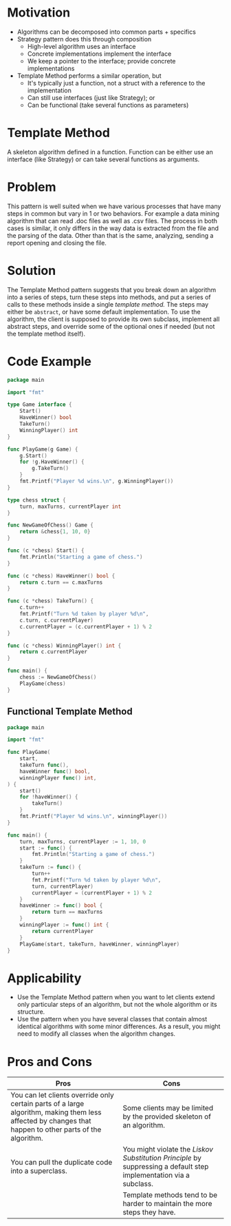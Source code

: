 # Motivation

-   Algorithms can be decomposed into common parts + specifics
-   Strategy pattern does this through composition
    -   High-level algorithm uses an interface
    -   Concrete implementations implement the interface
    -   We keep a pointer to the interface; provide concrete implementations
-   Template Method performs a similar operation, but
    -   It's typically just a function, not a struct with a reference to the implementation
    -   Can still use interfaces (just like Strategy); or
    -   Can be functional (take several functions as parameters)

# Template Method

A skeleton algorithm defined in a function. Function can be either use an interface (like Strategy) or can take several functions as arguments.

# Problem

This pattern is well suited when we have various processes that have many steps in common but vary in 1 or two behaviors. For example a data mining algorithm that can read .doc files as well as .csv files. The process in both cases is similar, it only differs in the way data is extracted from the file and the parsing of the data. Other than that is the same, analyzing, sending a report opening and closing the file.

# Solution

 The Template Method pattern suggests that you break down an algorithm into a series of steps, turn these steps into methods, and put a series of calls to these methods inside a single _template method._ The steps may either be `abstract`, or have some default implementation. To use the algorithm, the client is supposed to provide its own subclass, implement all abstract steps, and override some of the optional ones if needed (but not the template method itself).

# Code Example

```go
package main

import "fmt"

type Game interface {
	Start()
	HaveWinner() bool
	TakeTurn()
	WinningPlayer() int
}

func PlayGame(g Game) {
	g.Start()
	for !g.HaveWinner() {
		g.TakeTurn()
	}
	fmt.Printf("Player %d wins.\n", g.WinningPlayer())
}

type chess struct {
	turn, maxTurns, currentPlayer int
}

func NewGameOfChess() Game {
	return &chess{1, 10, 0}
}

func (c *chess) Start() {
	fmt.Println("Starting a game of chess.")
}

func (c *chess) HaveWinner() bool {
	return c.turn == c.maxTurns
}

func (c *chess) TakeTurn() {
	c.turn++
	fmt.Printf("Turn %d taken by player %d\n",
	c.turn, c.currentPlayer)
	c.currentPlayer = (c.currentPlayer + 1) % 2
}

func (c *chess) WinningPlayer() int {
	return c.currentPlayer
}

func main() {
	chess := NewGameOfChess()
	PlayGame(chess)
}
```

## Functional Template Method

```go
package main

import "fmt"

func PlayGame(
	start,
	takeTurn func(),
	haveWinner func() bool,
	winningPlayer func() int,
) {
	start()
	for !haveWinner() {
		takeTurn()
	}
	fmt.Printf("Player %d wins.\n", winningPlayer())
}

func main() {
	turn, maxTurns, currentPlayer := 1, 10, 0
	start := func() {
		fmt.Println("Starting a game of chess.")
	}
	takeTurn := func() {
		turn++
		fmt.Printf("Turn %d taken by player %d\n",
		turn, currentPlayer)
		currentPlayer = (currentPlayer + 1) % 2
	}
	haveWinner := func() bool {
		return turn == maxTurns
	}
	winningPlayer := func() int {
		return currentPlayer
	}
	PlayGame(start, takeTurn, haveWinner, winningPlayer)
}
```

# Applicability

* Use the Template Method pattern when you want to let clients extend only particular steps of an algorithm, but not the whole algorithm or its structure.
* Use the pattern when you have several classes that contain almost identical algorithms with some minor differences. As a result, you might need to modify all classes when the algorithm changes.

# Pros and Cons

| Pros | Cons |
|--|--|
| You can let clients override only certain parts of a large algorithm, making them less affected by changes that happen to other parts of the algorithm. | Some clients may be limited by the provided skeleton of an algorithm. |
| You can pull the duplicate code into a superclass. | You might violate the _Liskov Substitution Principle_ by suppressing a default step implementation via a subclass. |
|  | Template methods tend to be harder to maintain the more steps they have. |
